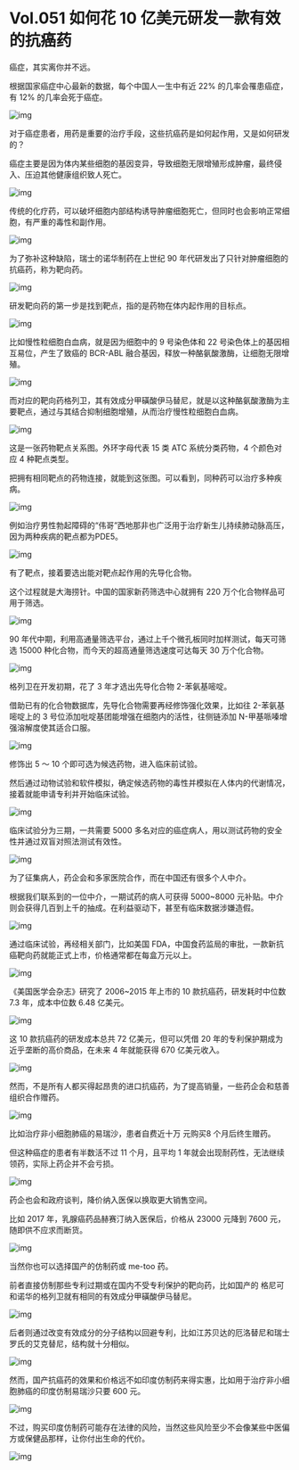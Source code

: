 # Vol.051 如何花 10 亿美元研发一款有效的抗癌药

癌症，其实离你并不远。



根据国家癌症中心最新的数据，每个中国人一生中有近 22% 的几率会罹患癌症，有 12% 的几率会死于癌症。



![img](https://mmbiz.qpic.cn/mmbiz_gif/U6yRaDu1NaZyziaHRnURfum9mCvc26TFWOdBxerNy3vvaicic2uZFhEkuiaDD6LdwQdUROfzIhjUryzJDDXfr1fGvQ/640?wx_fmt=gif&tp=webp&wxfrom=5&wx_lazy=1)



对于癌症患者，用药是重要的治疗手段，这些抗癌药是如何起作用，又是如何研发的？



癌症主要是因为体内某些细胞的基因变异，导致细胞无限增殖形成肿瘤，最终侵入、压迫其他健康组织致人死亡。



![img](https://mmbiz.qpic.cn/mmbiz_gif/U6yRaDu1NaZyziaHRnURfum9mCvc26TFWInMFomIMwDzBUp4U5kUJpibO47CthTIq51PEiamOFdptknopNTiaJgcQA/640?wx_fmt=gif&tp=webp&wxfrom=5&wx_lazy=1)



传统的化疗药，可以破坏细胞内部结构诱导肿瘤细胞死亡，但同时也会影响正常细胞，有严重的毒性和副作用。



![img](https://mmbiz.qpic.cn/mmbiz_gif/U6yRaDu1NaZyziaHRnURfum9mCvc26TFWlDZib35WTlGpBiahFgFhSSeuBK3HKPeCg7TPsDvPk5yibGr8eLBL0kBew/640?wx_fmt=gif&tp=webp&wxfrom=5&wx_lazy=1)



为了弥补这种缺陷，瑞士的诺华制药在上世纪 90 年代研发出了只针对肿瘤细胞的抗癌药，称为靶向药。



![img](https://mmbiz.qpic.cn/mmbiz_gif/U6yRaDu1NaZyziaHRnURfum9mCvc26TFWd0Hhictxr3G00LaLJiakzhwSwaFhuKsOfUfb5z8yaFaTYBGR0behibBeg/640?wx_fmt=gif&tp=webp&wxfrom=5&wx_lazy=1)



研发靶向药的第一步是找到靶点，指的是药物在体内起作用的目标点。



![img](https://mmbiz.qpic.cn/mmbiz_png/U6yRaDu1NaZyziaHRnURfum9mCvc26TFWUCy3V9Bo0Be5WnwNJCy72ugw18aCicfkp33tXKfCAHYUhicByjPwmMHg/640?wx_fmt=png&tp=webp&wxfrom=5&wx_lazy=1&wx_co=1)



比如慢性粒细胞白血病，就是因为细胞中的 9 号染色体和 22 号染色体上的基因相互易位，产生了致癌的 BCR-ABL 融合基因，释放一种酪氨酸激酶，让细胞无限增殖。



![img](https://mmbiz.qpic.cn/mmbiz_gif/U6yRaDu1NaZyziaHRnURfum9mCvc26TFWwlpCHXdrd5L8OK7yzFzxZOBibq9eZdxhkQKGMYzk0gIWb1v9ELADr9Q/640?wx_fmt=gif&tp=webp&wxfrom=5&wx_lazy=1)



而对应的靶向药格列卫，其有效成分甲磺酸伊马替尼，就是以这种酪氨酸激酶为主要靶点，通过与其结合抑制细胞增殖，从而治疗慢性粒细胞白血病。   



![img](https://mmbiz.qpic.cn/mmbiz_gif/U6yRaDu1NaZyziaHRnURfum9mCvc26TFWazv8W1boWaI9JHNYooIuYDb9uZOwRFbZa487JfA1hll543ibOd4zjRA/640?wx_fmt=gif&tp=webp&wxfrom=5&wx_lazy=1)



这是一张药物靶点关系图。外环字母代表 15 类 ATC 系统分类药物，4 个颜色对应 4 种靶点类型。



把拥有相同靶点的药物连接，就能到这张图。可以看到，同种药可以治疗多种疾病。



![img](https://mmbiz.qpic.cn/mmbiz_png/U6yRaDu1NaZyziaHRnURfum9mCvc26TFWutQrExHLUO6QtTib4ibhC8HxibPZ6xYlq6pib55KWpKYPxhJAV1mfxYJKQ/640?wx_fmt=png&tp=webp&wxfrom=5&wx_lazy=1&wx_co=1)



例如治疗男性勃起障碍的“伟哥”西地那非也广泛用于治疗新生儿持续肺动脉高压，因为两种疾病的靶点都为PDE5。



![img](https://mmbiz.qpic.cn/mmbiz_gif/U6yRaDu1NaZyziaHRnURfum9mCvc26TFWJWicd6A5Tzibeo6gAqcxejrGDjUZhps95F7UVa35AP4LwKcAjp0kKtyA/640?wx_fmt=gif&tp=webp&wxfrom=5&wx_lazy=1)



有了靶点，接着要选出能对靶点起作用的先导化合物。



这个过程就是大海捞针。中国的国家新药筛选中心就拥有 220 万个化合物样品可用于筛选。



![img](https://mmbiz.qpic.cn/mmbiz_gif/U6yRaDu1NaZyziaHRnURfum9mCvc26TFWrUvPOzZhgqPy9SLkM8LwFqI05icKj0sPA4UvecGpEwMrOafAibFvCVUw/640?wx_fmt=gif&tp=webp&wxfrom=5&wx_lazy=1)



90 年代中期，利用高通量筛选平台，通过上千个微孔板同时加样测试，每天可筛选 15000 种化合物，而今天的超高通量筛选速度可达每天 30 万个化合物。



![img](https://mmbiz.qpic.cn/mmbiz_gif/U6yRaDu1NaZyziaHRnURfum9mCvc26TFWWqpGGg5JeRqTquN3pCzsmeiaeekNfcl6iaZKnXJRCxKLxTvALuYPaBaw/640?wx_fmt=gif&tp=webp&wxfrom=5&wx_lazy=1)



格列卫在开发初期，花了 3 年才选出先导化合物 2-苯氨基嘧啶。   



借助已有的化合物数据库，先导化合物需要再经修饰强化效果，比如往 2-苯氨基嘧啶上的 3 号位添加吡啶基团能增强在细胞内的活性，往侧链添加 N-甲基哌嗪增强溶解度使其适合口服。



![img](https://mmbiz.qpic.cn/mmbiz_gif/U6yRaDu1NaZyziaHRnURfum9mCvc26TFWRZQjXf9kgKjicrTsJ8emF4Vrh2jByWjaayAUicWmqONia4zAbiaSicJvzDg/640?wx_fmt=gif&tp=webp&wxfrom=5&wx_lazy=1)



修饰出 5 ～ 10 个即可选为候选药物，进入临床前试验。



然后通过动物试验和软件模拟，确定候选药物的毒性并模拟在人体内的代谢情况，接着就能申请专利并开始临床试验。



![img](https://mmbiz.qpic.cn/mmbiz_gif/U6yRaDu1NaZyziaHRnURfum9mCvc26TFWIERORLxkpv0UapYlyWvX6qC5AjKc1MRcrAJX3YaI14icwmOFGfVQ8hw/640?wx_fmt=gif&tp=webp&wxfrom=5&wx_lazy=1)



临床试验分为三期，一共需要 5000 多名对应的癌症病人，用以测试药物的安全性并通过双盲对照法测试有效性。



![img](https://mmbiz.qpic.cn/mmbiz_gif/U6yRaDu1NaZyziaHRnURfum9mCvc26TFWyILg48qhO5PLrqWDjbRLZW8IJMGtFm952wEeE1rmYBUNibpuOsA9Vfg/640?wx_fmt=gif&tp=webp&wxfrom=5&wx_lazy=1)



为了征集病人，药企会和多家医院合作，而在中国还有很多个人中介。



根据我们联系到的一位中介，一期试药的病人可获得 5000~8000 元补贴。中介则会获得几百到上千的抽成。在利益驱动下，甚至有临床数据涉嫌造假。



![img](https://mmbiz.qpic.cn/mmbiz_gif/U6yRaDu1NaZyziaHRnURfum9mCvc26TFWhwPHGiculcelm16xEE2bKdXoX18tsfPk1Ku2pYdbU2IbBDUMOhKCcZg/640?wx_fmt=gif&tp=webp&wxfrom=5&wx_lazy=1)



通过临床试验，再经相关部门，比如美国 FDA，中国食药监局的审批，一款新抗癌靶向药就能正式上市，价格通常都在每盒万元以上。



![img](https://mmbiz.qpic.cn/mmbiz_gif/U6yRaDu1NaZyziaHRnURfum9mCvc26TFWP6nmLDGVEfVJWRM8DzyiaREQLavaYiaWHk3Waa3ppw42RO56EoeXzG7A/640?wx_fmt=gif&tp=webp&wxfrom=5&wx_lazy=1)



《美国医学会杂志》研究了 2006~2015 年上市的 10 款抗癌药，研发耗时中位数 7.3 年，成本中位数 6.48 亿美元。



![img](https://mmbiz.qpic.cn/mmbiz_gif/U6yRaDu1NaZyziaHRnURfum9mCvc26TFWhehTLvVodd1JhdOF5hvSP2AP5urpkOIPMePicwYsNsDydCWMX3RQBvA/640?wx_fmt=gif&tp=webp&wxfrom=5&wx_lazy=1)



这 10 款抗癌药的研发成本总共 72 亿美元，但可以凭借 20 年的专利保护期成为近乎垄断的高价商品，在未来 4 年就能获得 670 亿美元收入。



![img](https://mmbiz.qpic.cn/mmbiz_png/U6yRaDu1NaZyziaHRnURfum9mCvc26TFWkp0V9jx7SXMIyMsWwuUoH9UG0ZZ8XY1BOUhgia9a5mKyNFvYHvGJ2Jw/640?wx_fmt=png&tp=webp&wxfrom=5&wx_lazy=1&wx_co=1)



然而，不是所有人都买得起昂贵的进口抗癌药，为了提高销量，一些药企会和慈善组织合作赠药。



![img](https://mmbiz.qpic.cn/mmbiz_gif/U6yRaDu1NaZyziaHRnURfum9mCvc26TFWnRuQfAnDVM40GeZjr2a7SFZ7pwceOFR0eiaqbhicN990nfQvzUSujYcg/640?wx_fmt=gif&tp=webp&wxfrom=5&wx_lazy=1)



比如治疗非小细胞肺癌的易瑞沙，患者自费近十万 元购买8 个月后终生赠药。



但这种癌症的患者有半数活不过 11 个月，且平均 1 年就会出现耐药性，无法继续领药，实际上药企并不会亏损。



![img](https://mmbiz.qpic.cn/mmbiz_gif/U6yRaDu1NaZyziaHRnURfum9mCvc26TFW0C6UxG82x4lp0OibKYRUNshsWOEh5E3ocCpYGNuOYacISgM4WX8NichA/640?wx_fmt=gif&tp=webp&wxfrom=5&wx_lazy=1)



药企也会和政府谈判，降价纳入医保以换取更大销售空间。



比如 2017 年，乳腺癌药品赫赛汀纳入医保后，价格从 23000 元降到 7600 元，随即供不应求而断货。



![img](https://mmbiz.qpic.cn/mmbiz_gif/U6yRaDu1NaZyziaHRnURfum9mCvc26TFWtRDIAicD25gibBV3JMkOuzuS4mx3eWcTTGlRqsNKHQYHDKhicicYlT8uJQ/640?wx_fmt=gif&tp=webp&wxfrom=5&wx_lazy=1)



当然你也可以选择国产的仿制药或 me-too 药。



前者直接仿制那些专利过期或在国内不受专利保护的靶向药，比如国产的 格尼可和诺华的格列卫就有相同的有效成分甲磺酸伊马替尼。



![img](https://mmbiz.qpic.cn/mmbiz_gif/U6yRaDu1NaZyziaHRnURfum9mCvc26TFWpITPJiaWZ0ng3LohwocowugaNYfG5eamSUDvdWfVXXRia3C9I011bwicg/640?wx_fmt=gif&tp=webp&wxfrom=5&wx_lazy=1)



后者则通过改变有效成分的分子结构以回避专利，比如江苏贝达的厄洛替尼和瑞士罗氏的艾克替尼，结构就十分相似。



![img](https://mmbiz.qpic.cn/mmbiz_gif/U6yRaDu1NaZyziaHRnURfum9mCvc26TFWXT1WmNUlIn43tcOBDKRFmA0yckwETicnibSLiaRsqg4oHiaurkGd6iaX4YA/640?wx_fmt=gif&tp=webp&wxfrom=5&wx_lazy=1)



然而，国产抗癌药的效果和价格远不如印度仿制药来得实惠，比如用于治疗非小细胞肺癌的印度仿制易瑞沙只要 600 元。



![img](https://mmbiz.qpic.cn/mmbiz_gif/U6yRaDu1NaZyziaHRnURfum9mCvc26TFWCzS1rqUEibfeXNiacBSpCCGZVQEsyMGML9gJ8JVcahFCUZH2Txvk9uwA/640?wx_fmt=gif&tp=webp&wxfrom=5&wx_lazy=1)



不过，购买印度仿制药可能存在法律的风险，当然这些风险至少不会像某些中医偏方或保健品那样，让你付出生命的代价。



![img](https://mmbiz.qpic.cn/mmbiz_gif/U6yRaDu1NaZyziaHRnURfum9mCvc26TFWEq1KNEk5jmkx1NibfLgMkSW0rRtEoTaNqZrLgc3Nt6Rdibe5Aib3ib9fbg/640?wx_fmt=gif&tp=webp&wxfrom=5&wx_lazy=1)